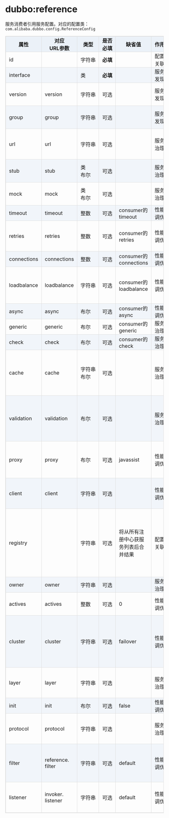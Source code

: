 <style>
table {
width: 100%;
max-width: 65em;
border: 1px solid #dedede;
margin: 15px auto;
border-collapse: collapse;
empty-cells: show;
}
table th,
table td {
height: 35px;
border: 1px solid #dedede;
padding: 0 10px;
}
table th {
font-weight: bold;
text-align: center !important;
background: rgba(158,188,226,0.2);
white-space: nowrap;
}
table tbody tr:nth-child(2n) {
background: rgba(158,188,226,0.12);
}
table td:nth-child(1) {
white-space: nowrap;
}
table td:nth-child(3) {
white-space: nowrap;
}
table td:nth-child(4) {
white-space: nowrap;
}
table td:nth-child(6) {
white-space: nowrap;
}

table tr:hover {
background: #efefef;
}
.table-area {
overflow: auto;
}
</style>

<script type="text/javascript">
[].slice.call(document.querySelectorAll('table')).forEach(function(el){
var wrapper = document.createElement('div');
wrapper.className = 'table-area';
el.parentNode.insertBefore(wrapper, el);
el.parentNode.removeChild(el);
wrapper.appendChild(el);
})
</script>
# dubbo:reference

服务消费者引用服务配置。对应的配置类： `com.alibaba.dubbo.config.ReferenceConfig`

| 属性 | 对应<br>URL参数 | 类型 | 是否<br>必填 | 缺省值 | 作用 | 描述 |
| --- | --- | ---- | --- | --- | --- | --- |
| id | | 字符串 | <b>必填</b> | | 配置<br>关联 | 服务引用BeanId |
| interface | | 类 | <b>必填</b> | | 服务<br>发现 | 服务接口名 |
| version | version | 字符串 | 可选 | | 服务<br>发现 | 服务版本，与服务提供者的版本一致 |
| group | group | 字符串 | 可选 | | 服务<br>发现 | 服务分组，必须和服务提供方一致 |
| url | url | 字符串 | 可选 | | 服务<br>治理 | 点对点直连服务提供者地址，将绕过注册中心 |
| stub | stub | 类<br>布尔 | 可选 | | 服务<br>治理 | 服务接口客户端本地代理类名 |
| mock | mock | 类<br>布尔 | 可选 | | 服务<br>治理 | 服务接口调用失败Mock实现类名|
| timeout | timeout | 整数 | 可选 | consumer的timeout | 性能<br>调优 | 超时时间(毫秒) |
| retries | retries | 整数 | 可选 | consumer的retries | 性能<br>调优 | 重试次数(不含第一次调用)，不需要重试设为0 |
| connections | connections | 整数 | 可选 | consumer的connections | 性能<br>调优 | 对每个提供者的最大连接数 |
| loadbalance | loadbalance | 字符串 | 可选 | consumer的loadbalance | 性能<br>调优 | 负载均衡策略，可选：random、roundrobin、leastactive |
| async | async | 布尔 | 可选 | consumer的async | 性能<br>调优 | 是否异步执行 |
| generic | generic | 布尔 | 可选 | consumer的generic | 服务<br>治理 | 是否缺省泛化接口 |
| check | check | 布尔 | 可选 | consumer的check | 服务<br>治理 | 启动时检查提供者是否存在 |
| cache | cache | 字符串<br>布尔 | 可选 | | 服务<br>治理 | 以调用参数为key，缓存返回结果，可选：lru、 threadlocal、 jcache等 |
| validation | validation | 布尔 | 可选 | | 服务<br>治理 | 是否启用JSR303标准注解验证，如果启用，将对方法参数上的注解进行校验 |
| proxy | proxy | 布尔 | 可选 | javassist | 性能<br>调优 | 选择动态代理实现策略，可选：javassist、 jdk |
| client | client | 字符串 | 可选 | | 性能<br>调优 | 客户端传输类型，如Dubbo协议的netty或mina。 |
| registry | | 字符串 | 可选 | 将从所有注册中心获服务列表后合并结果 | 配置<br>关联 | 从指定注册中心注册获取服务列表，在多个注册中心时使用，值为registry的id属性，多个注册中心ID用逗号分隔 |
| owner | owner | 字符串 | 可选 | | 服务<br>治理 | 调用服务负责人 |
| actives | actives | 整数 | 可选 | 0 | 性能<br>调优 | 每服务消费者最大并发调用数 |
| cluster | cluster | 字符串 | 可选 | failover | 性能<br>调优 | 集群方式，可选：failover、failfast、failsafe、failback、forking |
| layer | layer | 字符串 | 可选 | | 服务<br>治理 | 服务调用者所在的分层。如：biz、dao。 |
| init | init | 布尔 | 可选 | false | 性能<br>调优 | 是否初始化。 |
| protocol | protocol | 字符串 | 可选 | | 服务<br>治理 | 只调用指定协议的服务提供方，其它协议忽略。 |
| filter | reference.<br>filter | 字符串 | 可选 | default | 性能<br>调优 | 服务消费方远程调用过程拦截器名称，多个名称用逗号分隔 |
| listener | invoker.<br>listener | 字符串 | 可选 | default | 性能<br>调优 | 服务消费方引用服务监听器名称，多个名称用逗号分隔 |

